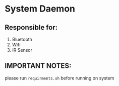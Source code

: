 # System Daemon

## Responsible for:

1. Bluetooth
2. Wifi
3. IR Sensor

## IMPORTANT NOTES:

please run `requirments.sh` before running on system